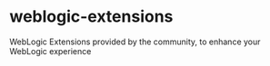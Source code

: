 weblogic-extensions
===================

WebLogic Extensions provided by the community, to enhance your WebLogic experience
